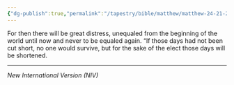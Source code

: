 ```yaml
---
{"dg-publish":true,"permalink":"/tapestry/bible/matthew/matthew-24-21-22/","title":"Matthew 24:21-22","hide":true,"tags":["bible-verse","bible-verse"],"dgHomeLink":true,"dgShowLocalGraph":true,"dgEnableSearch":true}
---
```


For then there will be great distress, unequaled from the beginning of the world until now and never to be equaled again.
“If those days had not been cut short, no one would survive, but for the sake of the elect those days will be shortened.

---
*New International Version (NIV)*